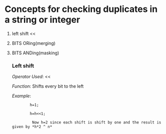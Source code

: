 # Concepts for checking duplicates in a string or integer
1. left shift <<
2. BITS ORing(merging)
3. BITS ANDing(masking)
   
    
    ### Left shift

    *Operator Used*: <<

    *Function*: Shifts every bit to the left

    *Example*: 
               
               h=1;

               h=h<<1;

                Now h=2 since each shift is shift by one and the result is given by *h*2 ^ n*


